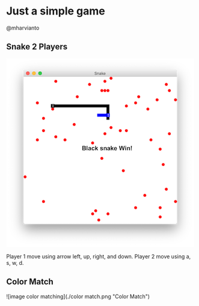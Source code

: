# Just a simple game
@mharvianto

## Snake 2 Players
![image snake](./snake.png "Snake")

Player 1 move using arrow left, up, right, and down.
Player 2 move using a, s, w, d.

## Color Match
![image color matching](./color match.png "Color Match")
